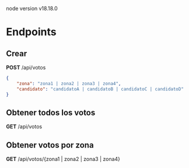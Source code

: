 node version v18.18.0

# Endpoints

## Crear
**POST** /api/votos
```json
{
    "zona": "zona1 | zona2 | zona3 | zona4",
    "candidato": "candidatoA | candidatoB | candidatoC | candidatoD"
}
```

## Obtener todos los votos
**GET** /api/votos

## Obtener votos por zona
**GET** /api/votos/{zona1 | zona2 | zona3 | zona4}
